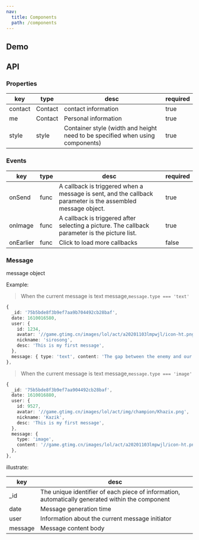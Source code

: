```yaml
---
nav:
  title: Components
  path: /components
---
```


## Demo

<code src="../../demo/DemoChat.tsx"></code>

## API

### Properties

| key     | type    | desc                                         | required |
| ------- | ------- | -------------------------------------------- | -------- |
| contact | Contact | contact information                                   | true     |
| me      | Contact | Personal information                                     | true     |
| style   | style   | Container style (width and height need to be specified when using components) | true     |

### Events

| key       | type | desc                                           | required |
| --------- | ---- | ---------------------------------------------- | -------- |
| onSend    | func | A callback is triggered when a message is sent, and the callback parameter is the assembled message object. | true     |
| onImage   | func | A callback is triggered after selecting a picture. The callback parameter is the picture list.         | true     |
| onEarlier | func | Click to load more callbacks                               | false    |

### Message

message object

Example:

> When the current message is text message,`message.type === 'text'`

```typescript
{
  _id: '75b5bde8f3b9ef7aa9b704492cb28baf',
  date: 1610016580,
  user: {
    id: 1234,
    avatar: '//game.gtimg.cn/images/lol/act/a20201103lmpwjl/icon-ht.png',
    nickname: 'sirosong',
    desc: 'This is my first message',
  },
  message: { type: 'text', content: 'The gap between the enemy and our junglers👎 ' },
},
```

> When the current message is text message,`message.type === 'image'`

```typescript
{
  _id: '75b5bde8f3b9ef7aa904492cb28baf',
  date: 1610016880,
  user: {
    id: 9527,
    avatar: '//game.gtimg.cn/images/lol/act/img/champion/Khazix.png',
    nickname: 'Kazik',
    desc: 'This is my first message',
  },
  message: {
    type: 'image',
    content: '//game.gtimg.cn/images/lol/act/a20201103lmpwjl/icon-ht.png',
  },
},
```

illustrate:

| key     | desc                               |
| ------- | ---------------------------------- |
| \_id    | The unique identifier of each piece of information, automatically generated within the component |
| date    | Message generation time                       |
| user    | Information about the current message initiator               |
| message | Message content body                       |
